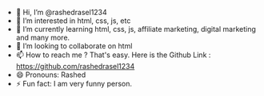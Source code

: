 - 👋 Hi, I’m @rashedrasel1234
- 👀 I’m interested in html, css, js, etc
- 🌱 I’m currently learning html, css, js, affiliate marketing, digital marketing and many more.
- 💞️ I’m looking to collaborate on html
- 📫 How to reach me ? That's easy. Here is the Github Link : https://github.com/rashedrasel1234
- 😄 Pronouns: Rashed
- ⚡ Fun fact:  I am very funny person.

<!---
rashedrasel1234/rashedrasel1234 is a ✨ special ✨ repository because its `README.md` (this file) appears on your GitHub profile.
You can click the Preview link to take a look at your changes.
--->
